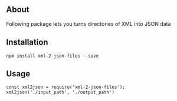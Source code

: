 ## About

Following package lets you turns directories of XML into JSON data 

## Installation  
```
npm install xml-2-json-files --save

```
## Usage

```
const xml2json = require('xml-2-json-files');
xml2json('./input_path', './output_path')

```


